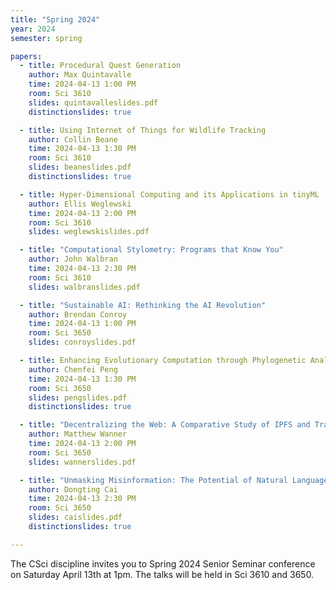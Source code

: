 ```yaml
---
title: "Spring 2024"
year: 2024
semester: spring

papers:
  - title: Procedural Quest Generation
    author: Max Quintavalle
    time: 2024-04-13 1:00 PM
    room: Sci 3610
    slides: quintavalleslides.pdf
    distinctionslides: true

  - title: Using Internet of Things for Wildlife Tracking
    author: Collin Beane
    time: 2024-04-13 1:30 PM
    room: Sci 3610
    slides: beaneslides.pdf
    distinctionslides: true

  - title: Hyper-Dimensional Computing and its Applications in tinyML
    author: Ellis Weglewski
    time: 2024-04-13 2:00 PM
    room: Sci 3610
    slides: weglewskislides.pdf

  - title: "Computational Stylometry: Programs that Know You"
    author: John Walbran
    time: 2024-04-13 2:30 PM
    room: Sci 3610
    slides: walbranslides.pdf

  - title: "Sustainable AI: Rethinking the AI Revolution"
    author: Brendan Conroy
    time: 2024-04-13 1:00 PM
    room: Sci 3650
    slides: conroyslides.pdf

  - title: Enhancing Evolutionary Computation through Phylogenetic Analysis
    author: Chenfei Peng
    time: 2024-04-13 1:30 PM
    room: Sci 3650
    slides: pengslides.pdf
    distinctionslides: true

  - title: "Decentralizing the Web: A Comparative Study of IPFS and Traditional Client-Server Models"
    author: Matthew Wanner
    time: 2024-04-13 2:00 PM
    room: Sci 3650
    slides: wannerslides.pdf

  - title: "Unmasking Misinformation: The Potential of Natural Language Processing (NLP)"
    author: Dongting Cai
    time: 2024-04-13 2:30 PM
    room: Sci 3650
    slides: caislides.pdf
    distinctionslides: true

---
```


The CSci discipline invites you to Spring 2024 Senior Seminar conference on
Saturday April 13th at 1pm.
The talks will be held in Sci 3610 and 3650.
 






